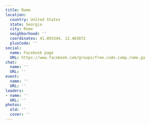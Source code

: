 ```yaml
---
title: Rome
location:
  country: United States
  state: Georgia
  city: Rome
  neighborhood: ''
  coordinates: 41.893344, 12.483072
  plusCode: ''
social:
  name: Facebook page
  URL: https://www.facebook.com/groups/free.code.camp.rome.ga
chat:
  name: ''
  URL: ''
event:
  name: ''
  URL: ''
leaders:
- name: ''
  URL: ''
photos:
  old: ''
  cover: ''
---
```

